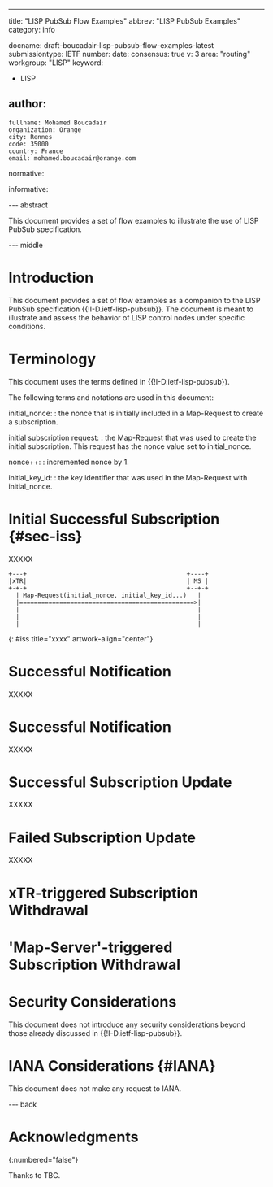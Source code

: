 ---
title: "LISP PubSub Flow Examples"
abbrev: "LISP PubSub Examples"
category: info

docname: draft-boucadair-lisp-pubsub-flow-examples-latest
submissiontype: IETF
number:
date:
consensus: true
v: 3
area: "routing"
workgroup: "LISP"
keyword:
 - LISP

author:
 -
    fullname: Mohamed Boucadair
    organization: Orange
    city: Rennes
    code: 35000
    country: France
    email: mohamed.boucadair@orange.com


normative:

informative:

--- abstract

This document provides a set of flow examples to illustrate the use of LISP PubSub specification.

--- middle

# Introduction

This document provides a set of flow examples as a companion to the LISP PubSub specification {{!I-D.ietf-lisp-pubsub}}. The document is meant to illustrate and assess the behavior of LISP control nodes under specific conditions.

# Terminology

This document uses the terms defined in {{!I-D.ietf-lisp-pubsub}}.

The following terms and notations are used in this document:

initial_nonce:
: the nonce that is initially included in a Map-Request to create a subscription.

initial subscription request:
: the Map-Request that was used to create the initial subscription. This request has the nonce value set to initial_nonce.

nonce++:
: incremented nonce by 1.

initial_key_id:
: the key identifier that was used in the Map-Request with initial_nonce.


# Initial Successful Subscription {#sec-iss}

XXXXX

~~~~ aasvg
+---+                                            +----+
|xTR|                                            | MS |
+-+-+                                            +--+-+
  | Map-Request(initial_nonce, initial_key_id,..)   |
  |================================================>|
  |                                                 |
  |                                                 |
  |                                                 |
~~~~
{: #iss title="xxxx" artwork-align="center"}


# Successful Notification

XXXXX

# Successful Notification

XXXXX


# Successful Subscription Update

XXXXX

# Failed Subscription Update

XXXXX

# xTR-triggered Subscription Withdrawal


# 'Map-Server'-triggered Subscription Withdrawal



# Security Considerations

This document does not introduce any security considerations beyond those already discussed in {{!I-D.ietf-lisp-pubsub}}.

# IANA Considerations {#IANA}

This document does not make any request to IANA.

--- back

# Acknowledgments
{:numbered="false"}

Thanks to TBC.
